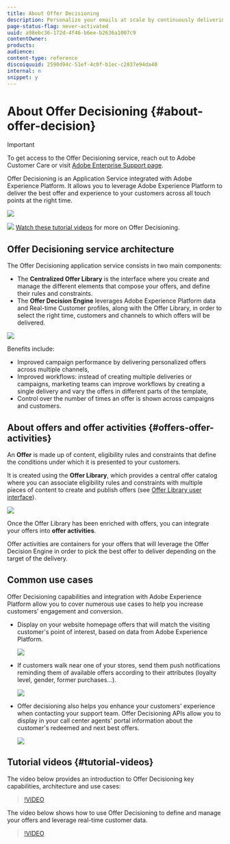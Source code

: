 ```yaml
---
title: About Offer Decisioning
description: Personalize your emails at scale by continuously delivering the best offers to your customers.
page-status-flag: never-activated
uuid: a98ebc36-172d-4f46-b6ee-b2636a1007c9
contentOwner:
products:
audience:
content-type: reference
discoiquuid: 2590d94c-51ef-4c0f-b1ec-c2837e94da40
internal: n
snippet: y
---
```


# About Offer Decisioning {#about-offer-decision}

>[!IMPORTANT]
>
>To get access to the Offer Decisioning service, reach out to Adobe Customer Care or visit [Adobe Enterprise Support page](https://experienceleague.adobe.com/?support-solution=Experience+Platform#support).

Offer Decisioning is an Application Service integrated with Adobe Experience Platform. It allows you to leverage Adobe Experience Platform to deliver the best offer and experience to your customers across all touch points at the right time.

![](assets/offer-diagram.png) 

![](assets/do-not-localize/how-to-video.png) [Watch these tutorial videos](#tutorial-videos) for more on Offer Decisioning.

## Offer Decisioning service architecture

The Offer Decisioning application service consists in two main components:

* The **Centralized Offer Library** is the interface where you create and manage the different elements that compose your offers, and define their rules and constraints.
* The **Offer Decision Engine** leverages Adobe Experience Platform data and Real-time Customer profiles, along with the Offer Library, in order to select the right time, customers and channels to which offers will be delivered.

![](assets/architecture.png) 

Benefits include:

* Improved campaign performance by delivering personalized offers across multiple channels,
* Improved workflows: instead of creating multiple deliveries or campaigns, marketing teams can improve workflows by creating a single delivery and vary the offers in different parts of the template,
* Control over the number of times an offer is shown across campaigns and customers.

## About offers and offer activities {#offers-offer-activities}

An **Offer** is made up of content, eligibility rules and constraints that define the conditions under which it is presented to your customers.

It is created using the **Offer Library**, which provides a central offer catalog where you can associate eligibility rules and constraints with multiple pieces of content to create and publish offers (see [Offer Library user interface](../../get-started/using/user-interface.md)).

![](assets/offer_structure.png) 

Once the Offer Library has been enriched with offers, you can integrate your offers into **offer activities**.

Offer activities are containers for your offers that will leverage the Offer Decision Engine in order to pick the best offer to deliver depending on the target of the delivery.

## Common use cases

Offer Decisioning capabilities and integration with Adobe Experience Platform allow you to cover numerous use cases to help you increase customers' engagement and conversion.

* Display on your website homepage offers that will match the visiting customer's point of interest, based on data from Adobe Experience Platform.

    ![](assets/website.png) 

* If customers walk near one of your stores, send them push notifications reminding them of available offers according to their attributes (loyalty level, gender, former purchases...).

    ![](assets/push_sample.png) 

* Offer decisioning also helps you enhance your customers' experience when contacting your support team. Offer Decisioning APIs allow you to display in your call center agents' portal information about the customer's redeemed and next best offers.

    ![](assets/call-center.png) 

## Tutorial videos {#tutorial-videos}

The video below provides an introduction to Offer Decisioning key capabilities, architecture and use cases:

>[!VIDEO](https://video.tv.adobe.com/v/326961?quality=12&learn=on)

The video below shows how to use Offer Decisioning to define and manage your offers and leverage real-time customer data.

>[!VIDEO](https://video.tv.adobe.com/v/326841?quality=12&learn=on)
